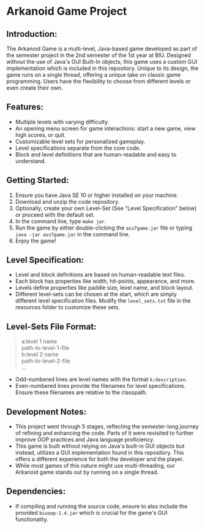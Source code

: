 # Arkanoid Game Project

## Introduction:
The Arkanoid Game is a multi-level, Java-based game developed as part of the semester project in the 2nd semester of the 1st year at BIU. Designed without the use of Java's GUI Built-In objects, this game uses a custom GUI implementation which is included in this repository. Unique to its design, the game runs on a single thread, offering a unique take on classic game programming. Users have the flexibility to choose from different levels or even create their own.

## Features:
- Multiple levels with varying difficulty.
- An opening menu screen for game interactions: start a new game, view high scores, or quit.
- Customizable level sets for personalized gameplay.
- Level specifications separate from the core code.
- Block and level definitions that are human-readable and easy to understand.

## Getting Started:
1. Ensure you have Java SE 10 or higher installed on your machine.
2. Download and unzip the code repository.
3. Optionally, create your own Level-Set (See "Level Specification" below) or proceed with the default set.
4. In the command line, type `make jar`.
5. Run the game by either double-clicking the `ass7game.jar` file or typing `java -jar ass7game.jar` in the command line.
6. Enjoy the game!

## Level Specification:
- Level and block definitions are based on human-readable text files.
- Each block has properties like width, hit-points, appearance, and more.
- Levels define properties like paddle size, level name, and block layout.
- Different level-sets can be chosen at the start, which are simply different level specification files. Modify the `level_sets.txt` file in the resources folder to customize these sets.

## Level-Sets File Format:
> a:level 1 name <br />
> path-to-level-1-file <br />
> b:level 2 name <br />
> path-to-level-2-file<br />
> ...
- Odd-numbered lines are level names with the format `k:description`.
- Even-numbered lines provide the filenames for level specifications. Ensure these filenames are relative to the classpath.

## Development Notes:
- This project went through 5 stages, reflecting the semester-long journey of refining and enhancing the code. Parts of it were revisited to further improve OOP practices and Java language proficiency.
- This game is built without relying on Java's built-in GUI objects but instead, utilizes a GUI implementation found in this repository. This offers a different experience for both the developer and the player.
- While most games of this nature might use multi-threading, our Arkanoid game stands out by running on a single thread.

## Dependencies:
- If compiling and running the source code, ensure to also include the provided `biuoop-1.4.jar` which is crucial for the game's GUI functionality.

